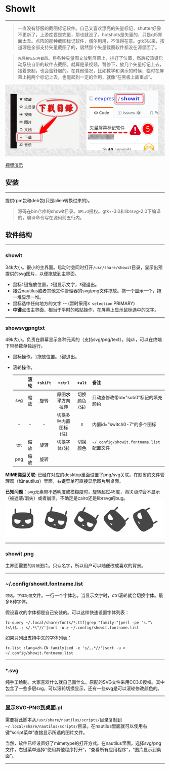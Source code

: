 # ShowIt
---
> 一直没有舒服的截图标记软件。自己又喜欢漂亮的矢量标记，shutter好像不更新了，上游库要是完蛋，那也就没了。hotshots是矢量的，只是qt5界面太丑。点阵的那种截图标记软件，偶尔用用，不值得在意。gtk3以来，按道理是全部支持矢量截图了的，居然那个矢量截图软件都没在源里面了。

> `先屏幕标记再截图`。将各种矢量图文放到屏幕上，排好了位置，然后按热键启动系统自带的软件去截图。就算是录视频，暂停下，放几个矢量标记上去，接着录制，也会蛮舒服的。在其他情况，比如教学和演示的时候，临时在屏幕上拖两个标记上去，也能起到一定的作用，就像“在黑板上画重点”。

![演示](shot.png)

[视频演示](showit.mkv)

## 安装
---
提供rpm包和deb包(只是alien转换过来的)。
> 源码在bin仓库的showit目录。`GPLv3`授权。gtk+-3.0和librsvg-2.0下编译的，编译命令写在源码前五行内。

## 软件结构
---
### showit
34k大小。很小的主界面。启动时会同时打开`/usr/share/showit`目录，显示出预提供的svg图片，以便拖放到主界面。

* 鼠标`1`键拖放位置，`2`键显示文字，`3`键退出。
* 接受nautilus或者其他文件管理器的svg/png文件拖放。拖一个显示一个，拖一堆显示一堆。
* 鼠标选中任何地方的文字 -- (暂时采用`X selection` PRIMARY)
* **中键**点击主界面，相当于平时的粘贴操作，在屏幕上显示鼠标选中的文字。

---
### showsvgpngtxt
49k大小。负责在屏幕显示各种元素的（支持svg/png/text）。纯cli，可以在终端下带参数单独运行。

* 鼠标操作。`1`拖放位置。`3`键退出。
* 滚轮操作。

    ||滚轮|+`shift`|+`ctrl`|+`alt`|备注|
    |:--:|:--:|:--:|:--:|:--:|--|
    |svg|缩放|旋转|原图**水平**方向拉伸|切换颜色(注)|只动态修改带id="sub0"标记的填充颜色|
    |-|-|-|切换多种内置图标(注)|x|内置id="switch0-7"的多个图标|
    |txt|缩放|旋转|切换字体(注)|切换颜色|`~/.config/showit.fontname.list`配置文件|
    |png|缩放|旋转||||

**MIME类型关联**: 已经在对应的desktop里面设置了png/svg关联。在缺省的文件管理器（如nautilus）里面，右键菜单可直接显示图片到桌面。

**已知问题**：svg元素带不透明度或模糊度时，旋转超过45度，*相关组件*会不显示（被遮蔽/消失）或者崩溃。不确定是cairo还是librsvg的bug。
![bug](bug.png)

---
### showit.png
主界面需要的`背景`图片。只认名字，所以用户可以随便改成喜欢的背景。

---
### ~/.config/showit.fontname.list
`可选`。`字体配置`文件。一行一个字体名。当显示文字时，ctrl滚轮就会切换字体。最多8种字体。

假设喜欢的字体都是自己安装的。可以这样快速设置字体列表：
```
fc-query ~/.local/share/fonts/*.ttf|grep "family:"|perl -pe 's."\(s\)$..; s/.*\"//'|sort -u > ~/.config/showit.fontname.list
```
如果只列出支持中文的字体列表：
```
fc-list :lang=zh-CN family|sed -e 's/,.*//'|sort -u > ~/.config/showit.fontname.list
```
---

### *.svg
纯手工绘制。大家喜欢什么就自己画什么。原配的SVG文件采用CC3.0授权。其中包含了一些多层svg，可以滚轮切换显示，还有一些svg是可以滚轮修改颜色的。

---
### 显示SVG-PNG到桌面.pl
需要将此脚本从`/usr/share/nautilus/scripts/`目录复制到`~/.local/share/nautilus/scripts/`目录。在nautilus里面就可以使用右键“script菜单”直接显示所选的图片文件。

当然，软件已经设置好了mimetype的打开方式。在nautilus里面，选择svg/png文件，右键菜单选择“使用其他程序打开”，“查看所有应用程序”，“图片显示到桌面”。

---

